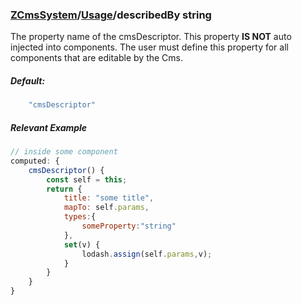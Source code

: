 ### [ZCmsSystem]/[Usage]/describedBy **string**

The property name of the cmsDescriptor. This property **IS NOT** auto injected into components. The user must define this property for all components that are editable by the Cms.
##### Default:
```javascript
	"cmsDescriptor"
```
##### Relevant Example
```javascript
// inside some component
computed: {
	cmsDescriptor() {
        const self = this;
        return {
            title: "some title",
            mapTo: self.params,
            types:{
                someProperty:"string"
            },
            set(v) {
                lodash.assign(self.params,v);
            }
        }
	}
}
```

[ZCmsSystem]: ../readme.md
[Usage]: ../usage.md